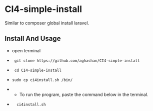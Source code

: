 # CI4-simple-install
Similar to composer global install laravel. 
## Install And Usage
- open terminal
- ```
   git clone https://github.com/aghashan/CI4-simple-install
  ```
- ```
   cd CI4-simple-install
   ```
- ```
  sudo cp ci4install.sh /bin/
  ```
- - To run the program, paste the command below in the terminal. 
- ```
    ci4install.sh
    ``` 
